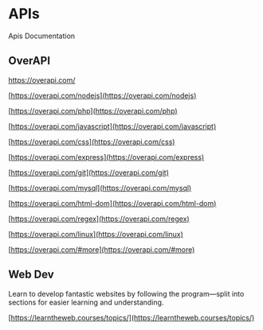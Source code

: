 
# APIs
Apis Documentation 

## OverAPI
https://overapi.com/

[https://overapi.com/nodejs](https://overapi.com/nodejs)

[https://overapi.com/php](https://overapi.com/php)

[https://overapi.com/javascript](https://overapi.com/javascript)

[https://overapi.com/css](https://overapi.com/css)

[https://overapi.com/express](https://overapi.com/express)

[https://overapi.com/git](https://overapi.com/git)

[https://overapi.com/mysql](https://overapi.com/mysql)

[https://overapi.com/html-dom](https://overapi.com/html-dom)

[https://overapi.com/regex](https://overapi.com/regex)

[https://overapi.com/linux](https://overapi.com/linux)

[https://overapi.com/#more](https://overapi.com/#more)

## Web Dev

Learn to develop fantastic websites by following the program—split into sections for easier learning and understanding.

[https://learntheweb.courses/topics/](https://learntheweb.courses/topics/)

